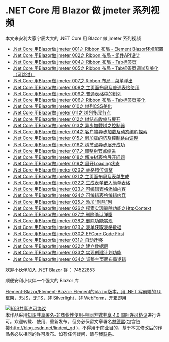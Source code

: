 
# .NET Core 用 Blazor 做 jmeter 系列视频

本文来安利大家宇辰大大的 .NET Core 用 Blazor 做 jmeter 系列视频

<!--more-->



<!-- csdn -->
<!-- 发布 -->

- [.Net Core 用Blazor做 jmeter 001之 Ribbon 布局 - Element Blazor环境配置](https://www.bilibili.com/video/BV15C4y187Nw)
- [.Net Core 用Blazor做 jmeter 002之 Ribbon 布局 - 组件API设计](https://www.bilibili.com/video/BV1ja4y1a7RQ)
- [.Net Core 用Blazor做 jmeter 004之 Ribbon 布局 - Tab标签页](https://www.bilibili.com/video/BV1Vf4y1d7h1)
- [.Net Core 用Blazor做 jmeter 005之 Ribbon 布局 - Tab标签页调试及美化（可跳过）](https://www.bilibili.com/video/BV1pv411v7yo)
- [.Net Core 用Blazor做 jmeter 007之 Ribbon 布局 - 菜单弹出](https://www.bilibili.com/video/BV1Pf4y197w4)
- [.Net Core 用Blazor做 jmeter 008之 主页面布局及普通表格使用](https://www.bilibili.com/video/BV1GC4y187Sy)
- [.Net Core 用Blazor做 jmeter 009之 普通表格中的树列](https://www.bilibili.com/video/BV1h54y1v7yr)
- [.Net Core 用Blazor做 jmeter 006之 Ribbon 布局 - Tab标签页美化](https://www.bilibili.com/video/BV1CT4y1j7Y9)
- [.Net Core 用Blazor做 jmeter 010之 树列CSS美化](https://www.bilibili.com/video/BV1GK4y1v79s)
- [.Net Core 用Blazor做 jmeter 011之 树列多层节点](https://www.bilibili.com/video/BV1y54y1S77p)
- [.Net Core 用Blazor做 jmeter 012之 树结点收缩与展开](https://www.bilibili.com/video/BV1QT4y1j7bP)
- [.Net Core 用Blazor做 jmeter 013之 异步加载树之控制器](https://www.bilibili.com/video/BV18v411v7F9)
- [.Net Core 用Blazor做 jmeter 014之 客户端异步加载及动态编程探索](https://www.bilibili.com/video/BV1Hv411v7ou)
- [.Net Core 用Blazor做 jmeter 015之 懒加载的坑及控制路由调整](https://www.bilibili.com/video/BV1ka4y1E779)
- [.Net Core 用Blazor做 jmeter 016之 树节点异步展开成功](https://www.bilibili.com/video/BV1ph411Z7zW)
- [.Net Core 用Blazor做 jmeter 017之 调整树节点缩进](https://www.bilibili.com/video/BV1fZ4y1T71n)
- [.Net Core 用Blazor做 jmeter 018之 解决树表格展开问题](https://www.bilibili.com/video/BV1rk4y1m7bz)
- [.Net Core 用Blazor做 jmeter 019之 展开Loading状态](https://www.bilibili.com/video/BV1df4y1X7Ws)
- [.Net Core 用Blazor做 jmeter 020之 表格错位调整](https://www.bilibili.com/video/BV1154y1v7XL)
- [.Net Core 用Blazor做 jmeter 021之 主页面布局及表单生成](https://www.bilibili.com/video/BV1up4y1q7sr)
- [.Net Core 用Blazor做 jmeter 022之 生成表单嵌入简单表格](https://www.bilibili.com/video/BV1j5411a7o2)
- [.Net Core 用Blazor做 jmeter 023之 可编辑表格添加内容](https://www.bilibili.com/video/BV1h5411a7or)
- [.Net Core 用Blazor做 jmeter 024之 可编辑表格编辑内容](https://www.bilibili.com/video/BV1mv411q7qo)
- [.Net Core 用Blazor做 jmeter 025之 添加“删除”列](https://www.bilibili.com/video/BV1PK4y1v74R)
- [.Net Core 用Blazor做 jmeter 026之 探索实现删除功能之HttpContext](https://www.bilibili.com/video/BV1ND4y1U7Vd)
- [.Net Core 用Blazor做 jmeter 027之 删除确认弹窗](https://www.bilibili.com/video/BV1pp4y1q7V6)
- [.Net Core 用Blazor做 jmeter 028之 删除功能实现](https://www.bilibili.com/video/BV1PK411n79G)
- [.Net Core 用Blazor做 jmeter 029之 表单获取表格数据](https://www.bilibili.com/video/BV1QA411a76c)
- [.Net Core 用Blazor做 jmeter 030之 EFCore Code First](https://www.bilibili.com/video/BV1i64y1F7VJ)
- [.Net Core 用Blazor做 jmeter 031之 自动迁移](https://www.bilibili.com/video/BV1da4y1E733)
- [.Net Core 用Blazor做 jmeter 032之 建立数据层](https://www.bilibili.com/video/BV1DK4y1e7zm)
- [.Net Core 用Blazor做 jmeter 033之 实现创建计划功能](https://www.bilibili.com/video/BV1ZD4y1m7dj)
- [.Net Core 用Blazor做 jmeter 034之 调整主页面布局逻辑](https://www.bilibili.com/video/BV1SK411J7iz)

欢迎小伙伴加入 .NET Blazor 群： 74522853

顺便安利小伙伴一个强大的 Blazor 库

[Element-Blazor/Element-Blazor: Element的blazor版本，用 .NET 写前端的 UI 框架，无JS，无TS，非 Silverlight，非 WebForm，开箱即用](https://github.com/Element-Blazor/Element-Blazor)





<a rel="license" href="http://creativecommons.org/licenses/by-nc-sa/4.0/"><img alt="知识共享许可协议" style="border-width:0" src="https://licensebuttons.net/l/by-nc-sa/4.0/88x31.png" /></a><br />本作品采用<a rel="license" href="http://creativecommons.org/licenses/by-nc-sa/4.0/">知识共享署名-非商业性使用-相同方式共享 4.0 国际许可协议</a>进行许可。欢迎转载、使用、重新发布，但务必保留文章署名[林德熙](http://blog.csdn.net/lindexi_gd)(包含链接:http://blog.csdn.net/lindexi_gd )，不得用于商业目的，基于本文修改后的作品务必以相同的许可发布。如有任何疑问，请与我[联系](mailto:lindexi_gd@163.com)。
